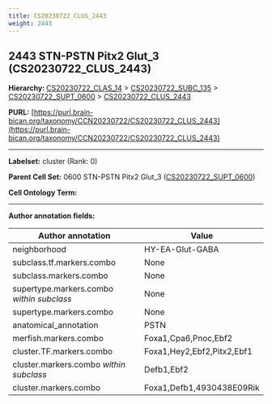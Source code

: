 ```yaml
---
title: CS20230722_CLUS_2443
weight: 2443
---
```

## 2443 STN-PSTN Pitx2 Glut_3 (CS20230722_CLUS_2443)
<b>Hierarchy: </b>
[CS20230722_CLAS_14](../CS20230722_CLAS_14) >
[CS20230722_SUBC_135](../CS20230722_SUBC_135) >
[CS20230722_SUPT_0600](../CS20230722_SUPT_0600) >
[CS20230722_CLUS_2443](../CS20230722_CLUS_2443)

**PURL:** [https://purl.brain-bican.org/taxonomy/CCN20230722/CS20230722_CLUS_2443](https://purl.brain-bican.org/taxonomy/CCN20230722/CS20230722_CLUS_2443)

---


**Labelset:** cluster (Rank: 0)

**Parent Cell Set:** 0600 STN-PSTN Pitx2 Glut_3 ([CS20230722_SUPT_0600](../CS20230722_SUPT_0600))



**Cell Ontology Term:** 

[MARKER GENES.]: #


---

[TRANSFERRED ANNOTATIONS.]: #


[AUTHOR ANNOTATION FIELDS.]: #


**Author annotation fields:**

| Author annotation | Value |
|-------------------|-------|
|neighborhood|HY-EA-Glut-GABA|
|subclass.tf.markers.combo|None|
|subclass.markers.combo|None|
|supertype.markers.combo _within subclass_|None|
|supertype.markers.combo|None|
|anatomical_annotation|PSTN|
|merfish.markers.combo|Foxa1,Cpa6,Pnoc,Ebf2|
|cluster.TF.markers.combo|Foxa1,Hey2,Ebf2,Pitx2,Ebf1|
|cluster.markers.combo _within subclass_|Defb1,Ebf2|
|cluster.markers.combo|Foxa1,Defb1,4930438E09Rik|
